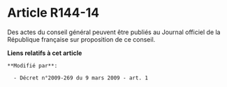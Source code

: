 # Article R144-14

Des actes du conseil général peuvent être publiés au Journal officiel de la République française sur proposition de ce
conseil.

**Liens relatifs à cet article**

	**Modifié par**:

	  - Décret n°2009-269 du 9 mars 2009 - art. 1

